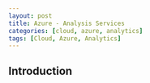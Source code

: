 ```yaml
---
layout: post
title: Azure - Analysis Services
categories: [cloud, azure, analytics]
tags: [Cloud, Azure, Analytics]
---
```


## Introduction
